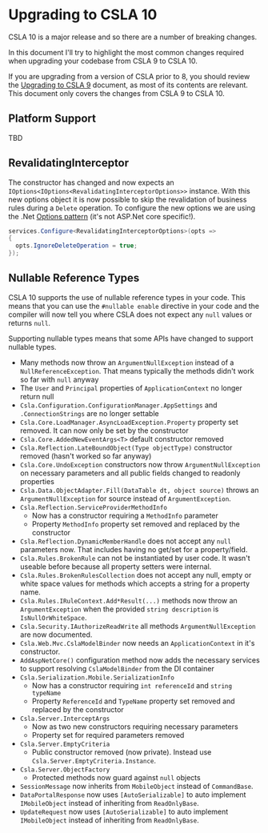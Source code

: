 # Upgrading to CSLA 10

CSLA 10 is a major release and so there are a number of breaking changes.

In this document I'll try to highlight the most common changes required when upgrading your codebase from CSLA 9 to CSLA 10.

If you are upgrading from a version of CSLA prior to 8, you should review the [Upgrading to CSLA 9](https://github.com/MarimerLLC/csla/blob/main/docs/Upgrading%20to%20CSLA%209.md) document, as most of its contents are relevant. This document only covers the changes from CSLA 9 to CSLA 10.

## Platform Support

TBD

## RevalidatingInterceptor

The constructor has changed and now expects an `IOptions<IOptions<RevalidatingInterceptorOptions>>` instance. With this new options object it is now possible to skip the revalidation of business rules during a `Delete` operation.
To configure the new options we are using the .Net [Options pattern](https://learn.microsoft.com/en-us/dotnet/core/extensions/options) (it's not ASP.Net core specific!).
```csharp
services.Configure<RevalidatingInterceptorOptions>(opts =>
{
  opts.IgnoreDeleteOperation = true;
});
```


## Nullable Reference Types

CSLA 10 supports the use of nullable reference types in your code. This means that you can use the `#nullable enable` directive in your code and the compiler will now tell you where CSLA does not expect any `null` values or returns `null`.

Supporting nullable types means that some APIs have changed to support nullable types.

* Many methods now throw an `ArgumentNullException` instead of a `NullReferenceException`. That means typically the methods didn't work so far with `null` anyway
* The `User` and `Principal` properties of `ApplicationContext` no longer return null
* `Csla.Configuration.ConfigurationManager.AppSettings` and `.ConnectionStrings` are no longer settable
* `Csla.Core.LoadManager.AsyncLoadException.Property` property set removed. It can now only be set by the constructor
* `Csla.Core.AddedNewEventArgs<T>` default constructor removed
* `Csla.Reflection.LateBoundObject(Type objectType)` constructor removed (hasn't worked so far anyway)
* `Csla.Core.UndoException` constructors now throw `ArgumentNullException` on necessary parameters and all public fields changed to readonly properties
* `Csla.Data.ObjectAdapter.Fill(DataTable dt, object source)` throws an `ArgumentNullException` for source instead of `ArgumentException`.
* `Csla.Reflection.ServiceProviderMethodInfo` 
  * Now has a constructor requiring a `MethodInfo` parameter
  * Property `MethodInfo` property set removed and replaced by the constructor
* `Csla.Reflection.DynamicMemberHandle` does not accept any `null` parameters now. That includes having no get/set for a property/field.
* `Csla.Rules.BrokenRule` can not be instantiated by user code. It wasn't useable before because all property setters were internal.
* `Csla.Rules.BrokenRulesCollection` does not accept any null, empty or white space values for methods which accepts a string for a property name.
* `Csla.Rules.IRuleContext.Add*Result(...)` methods now throw an `ArgumentException` when the provided `string description` is `IsNullOrWhiteSpace`.
* `Csla.Security.IAuthorizeReadWrite` all methods `ArgumentNullException` are now documented.
* `Csla.Web.Mvc.CslaModelBinder` now needs an `ApplicationContext` in it's constructor.
* `AddAspNetCore()` configuration method now adds the necessary services to support resolving `CslaModelBinder` from the DI container
* `Csla.Serialization.Mobile.SerializationInfo`
  * Now has a constructor requiring `int referenceId` and `string typeName`
  * Property `ReferenceId` and `TypeName` property set removed and replaced by the constructor
* `Csla.Server.InterceptArgs`
  * Now as two new constructors requiring necessary parameters
  * Property set for required parameters removed
* `Csla.Server.EmptyCriteria`
  * Public constructor removed (now private). Instead use `Csla.Server.EmptyCriteria.Instance`.
* `Csla.Server.ObjectFactory`
  * Protected methods now guard against `null` objects
* `SessionMessage` now inherits from `MobileObject` instead of `CommandBase`.
* `DataPortalResponse` now uses `[AutoSerializable]` to auto implement `IMobileObject` instead of inheriting from `ReadOnlyBase`.
* `UpdateRequest` now uses `[AutoSerializable]` to auto implement `IMobileObject` instead of inheriting from `ReadOnlyBase`.